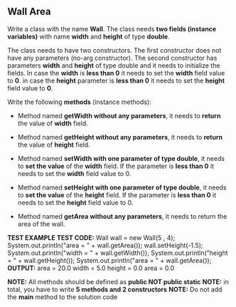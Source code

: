 ## Wall Area

Write a class with the name **Wall**. The class needs **two fields (instance variables)** with name **width** and **height** of type **double**.

The class needs to have two constructors. The first constructor does not have any parameters (no-arg constructor). The second constructor has parameters **width** and **height** of type double and it needs to initialize the fields. In case the **width** is **less than 0** it needs to set the **width** field value to **0**. in case the **height** parameter is **less than 0** it needs to set the **height**
field value to **0**.

Write the following **methods** (instance methods):

- Method named **getWidth without any parameters**, it needs to **return** the value of **width** field.

- Method named **getHeight without any parameters**, it needs to **return** the value of **height** field.

- Method named **setWidth with one parameter of type double**, it needs to **set the value** of the **width** field. If the parameter is **less than 0** it needs to set the **width** field value to 0.

- Method named **setHeight with one parameter of type double**, it needs to **set the value** of the **height** field. If the parameter is **less than 0** it needs to set the **height** field value to 0.

- Method named **getArea without any parameters**, it needs to return the area of the wall.

**TEST EXAMPLE**
**TEST CODE:**
Wall wall = new Wall(5 , 4);
System.out.println("area = " + wall.getArea());
wall.setHeight(-1.5);
System.out.println("width = " + wall.getWidth());
System.out.println("height = " + wall.getHeight());
System.out.println("area = " + wall.getArea());
**OUTPUT:**
area = 20.0
width = 5.0
height = 0.0
area = 0.0

**NOTE:** All methods should be defined as **public NOT public static**
**NOTE:** in total, you have to write **5 methods and 2 constructors**
**NOTE:** Do not add the **main** method to the solution code
